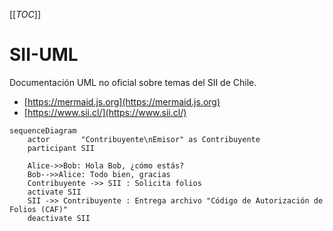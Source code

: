 [[_TOC_]]


# SII-UML

Documentación UML no oficial sobre temas del SII de Chile.



* [https://mermaid.js.org](https://mermaid.js.org)
* [https://www.sii.cl/](https://www.sii.cl/)


```mermaid
sequenceDiagram
    actor       "Contribuyente\nEmisor" as Contribuyente
    participant SII

    Alice->>Bob: Hola Bob, ¿cómo estás?
    Bob-->>Alice: Todo bien, gracias
    Contribuyente ->> SII : Solicita folios
    activate SII
    SII ->> Contribuyente : Entrega archivo "Código de Autorización de Folios (CAF)"
    deactivate SII


```

